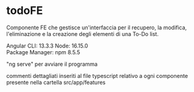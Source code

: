 # todoFE

Componente FE che gestisce un'interfaccia per il recupero, la modifica, l'eliminazione e la creazione degli elementi di una To-Do list.

Angular CLI: 13.3.3 
Node: 16.15.0    
Package Manager: npm 8.5.5 

"ng serve" per avviare il programma

commenti dettagliati inseriti al file typescript relativo a ogni componente presente nella cartella src/app/features


